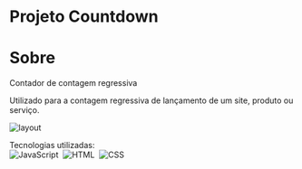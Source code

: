 # Projeto Countdown

# Sobre
Contador de contagem regressiva

Utilizado para a contagem regressiva de lançamento de um site, produto ou serviço.

![layout](https://user-images.githubusercontent.com/64203633/159047693-76532fb6-0515-4f91-9e86-fda1b8eeea32.png)

Tecnologias utilizadas:
<br>
![JavaScript](https://img.shields.io/badge/-JavaScript-05122A?style=flat&logo=javascript)&nbsp;
![HTML](https://img.shields.io/badge/-HTML-05122A?style=flat&logo=HTML5)&nbsp;
![CSS](https://img.shields.io/badge/-CSS-05122A?style=flat&logo=CSS3&logoColor=1572B6)&nbsp;
<br>
